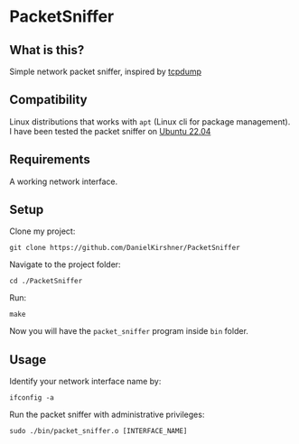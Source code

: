 # PacketSniffer
## What is this?
Simple network packet sniffer, inspired by [tcpdump](https://github.com/the-tcpdump-group/tcpdump)
## Compatibility
Linux distributions that works with `apt` (Linux cli for package management).
I have been tested the packet sniffer on [Ubuntu 22.04](https://releases.ubuntu.com/22.04/)
## Requirements
A working network interface.
## Setup
Clone my project:
```
git clone https://github.com/DanielKirshner/PacketSniffer
```
Navigate to the project folder:
```
cd ./PacketSniffer
```
Run:
```
make
```
Now you will have the `packet_sniffer` program inside `bin` folder.
## Usage
Identify your network interface name by:
```
ifconfig -a
```
Run the packet sniffer with administrative privileges:
```
sudo ./bin/packet_sniffer.o [INTERFACE_NAME]
```